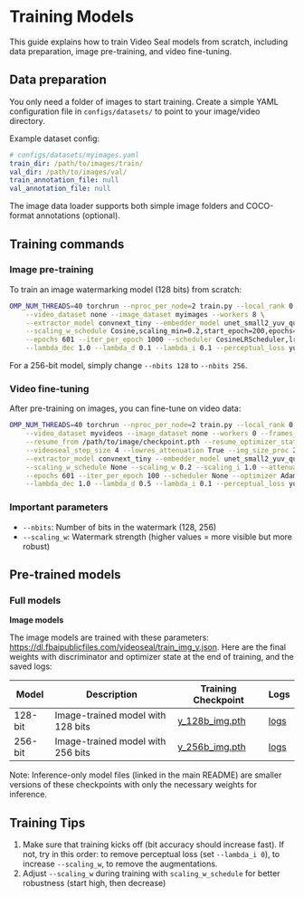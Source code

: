 # Training Models

This guide explains how to train Video Seal models from scratch, including data preparation, image pre-training, and video fine-tuning.

## Data preparation

You only need a folder of images to start training. Create a simple YAML configuration file in `configs/datasets/` to point to your image/video directory.

Example dataset config:
```yaml
# configs/datasets/myimages.yaml
train_dir: /path/to/images/train/
val_dir: /path/to/images/val/
train_annotation_file: null
val_annotation_file: null
```

The image data loader supports both simple image folders and COCO-format annotations (optional).


## Training commands

### Image pre-training

To train an image watermarking model (128 bits) from scratch:

```bash
OMP_NUM_THREADS=40 torchrun --nproc_per_node=2 train.py --local_rank 0 \
    --video_dataset none --image_dataset myimages --workers 8 \
    --extractor_model convnext_tiny --embedder_model unet_small2_yuv_quant --hidden_size_multiplier 1 --nbits 128 \
    --scaling_w_schedule Cosine,scaling_min=0.2,start_epoch=200,epochs=200 --scaling_w 1.0 --scaling_i 1.0 --attenuation jnd_1_1 \
    --epochs 601 --iter_per_epoch 1000 --scheduler CosineLRScheduler,lr_min=1e-6,t_initial=601,warmup_lr_init=1e-8,warmup_t=20 --optimizer AdamW,lr=5e-4 \
    --lambda_dec 1.0 --lambda_d 0.1 --lambda_i 0.1 --perceptual_loss yuv  --num_augs 2 --augmentation_config configs/all_augs_v3.yaml --disc_in_channels 1 --disc_start 50
```

For a 256-bit model, simply change `--nbits 128` to `--nbits 256`.

### Video fine-tuning

After pre-training on images, you can fine-tune on video data:

```bash
OMP_NUM_THREADS=40 torchrun --nproc_per_node=2 train.py --local_rank 0 \
    --video_dataset myvideos --image_dataset none --workers 0 --frames_per_clip 16 \
    --resume_from /path/to/image/checkpoint.pth --resume_optimizer_state True --resume_disc True \
    --videoseal_step_size 4 --lowres_attenuation True --img_size_proc 256 --img_size_val 768 --img_size 768 \
    --extractor_model convnext_tiny --embedder_model unet_small2_yuv_quant --hidden_size_multiplier 1 --nbits 128 \
    --scaling_w_schedule None --scaling_w 0.2 --scaling_i 1.0 --attenuation jnd_1_1 \
    --epochs 601 --iter_per_epoch 100 --scheduler None --optimizer AdamW,lr=1e-5 \
    --lambda_dec 1.0 --lambda_d 0.5 --lambda_i 0.1 --perceptual_loss yuv  --num_augs 2 --augmentation_config configs/all_augs_v3.yaml --disc_in_channels 1 --disc_start 50
```

### Important parameters

- `--nbits`: Number of bits in the watermark (128, 256)
- `--scaling_w`: Watermark strength (higher values = more visible but more robust)


## Pre-trained models

### Full models

**Image models**

The image models are trained with these parameters: https://dl.fbaipublicfiles.com/videoseal/train_img_y.json.
Here are the final weights with discriminator and optimizer state at the end of training, and the saved logs:

| Model | Description | Training Checkpoint | Logs |
|-------|-------------|---------------------|------|
| 128-bit | Image-trained model with 128 bits | [y_128b_img.pth](https://dl.fbaipublicfiles.com/videoseal/checkpoints/y_128b_img.pth) | [logs](https://dl.fbaipublicfiles.com/videoseal/log_y_128b_img.txt) |
| 256-bit | Image-trained model with 256 bits | [y_256b_img.pth](https://dl.fbaipublicfiles.com/videoseal/checkpoints/y_256b_img.pth) | [logs](https://dl.fbaipublicfiles.com/videoseal/log_y_256b_img.txt) |

Note: Inference-only model files (linked in the main README) are smaller versions of these checkpoints with only the necessary weights for inference.


## Training Tips

1. Make sure that training kicks off (bit accuracy should increase fast). If not, try in this order: to remove perceptual loss (set `--lambda_i 0`), to increase `--scaling_w`, to remove the augmentations.
2. Adjust `--scaling_w` during training with `scaling_w_schedule` for better robustness (start high, then decrease)
